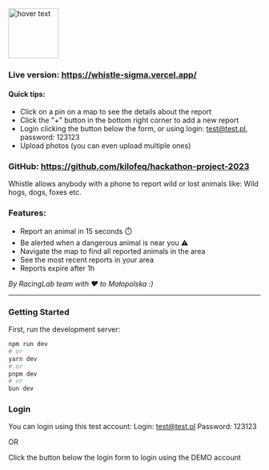 <img src="https://i.ibb.co/7WMScmT/logo3.png" width="100" title="hover text">

### Live version: https://whistle-sigma.vercel.app/
#### Quick tips: 
- Click on a pin on a map to see the details about the report
- Click the "+" button in the bottom right corner to add a new report
- Login clicking the button below the form, or using login: test@test.pl, password: 123123
- Upload photos (you can even upload multiple ones)

### GitHub: https://github.com/kilofeq/hackathon-project-2023

Whistle allows anybody with a phone to report wild or lost animals like:
Wild hogs, dogs, foxes etc.

### Features:
- Report an animal in 15 seconds ⏱️
- Be alerted when a dangerous animal is near you ⚠️
- Navigate the map to find all reported animals in the area 
- See the most recent reports in your area
- Reports expire after 1h

_By RacingLab team with ❤️ to Małopolska :)_

------------------------

### Getting Started

First, run the development server:

```bash
npm run dev
# or
yarn dev
# or
pnpm dev
# or
bun dev
```

### Login
You can login using this test account:
Login: test@test.pl
Password: 123123

OR

Click the button below the login form to login using the DEMO account

